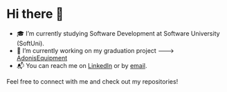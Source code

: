 # Hi there 👋

- 🎓 I’m currently studying Software Development at Software University (SoftUni).
- 🔧 I’m currently working on my graduation project ---> [AdonisEquipment](https://github.com/AntoanYosifov/AdonisEquipment)
- 📬 You can reach me on [LinkedIn](https://www.linkedin.com/in/antoan-yosifov-b1b52026b/) or by [email](mailto:tapaktapxaomi@gmail.com).

Feel free to connect with me and check out my repositories!
